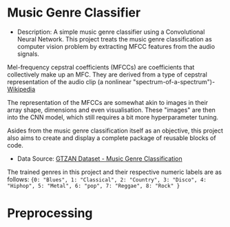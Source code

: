 # Music Genre Classifier

- Description: 
A simple music genre classifier using a Convolutional Neural Network.
This project treats the music genre classification as computer vision problem by extracting MFCC features from the audio signals.

Mel-frequency cepstral coefficients (MFCCs) are coefficients that collectively make up an MFC. They are derived from a type of cepstral representation of the audio clip (a nonlinear "spectrum-of-a-spectrum")- [Wikipedia](https://en.wikipedia.org/wiki/Mel-frequency_cepstrum#:~:text=Mel%2Dfrequency%20cepstral%20coefficients%20(MFCCs,%2Da%2Dspectrum%22).)

The representation of the MFCCs are somewhat akin to images in their array shape, dimensions and even visualisation.
These "images" are then into the CNN model, which still requires a bit more hyperparameter tuning.

Asides from the music genre classification itself as an objective, this project also aims to create and display a complete package of reusable blocks of code.

- Data Source: [GTZAN Dataset - Music Genre Classification](https://www.kaggle.com/andradaolteanu/gtzan-dataset-music-genre-classification)

The trained genres in this project and their respective numeric labels are as follows:
`{0: "Blues",
  1: "Classical",
  2: "Country",
  3: "Disco",
  4: "Hiphop",
  5: "Metal",
  6: "pop",
  7: "Reggae",
  8: "Rock"
  }`

        

# Preprocessing


